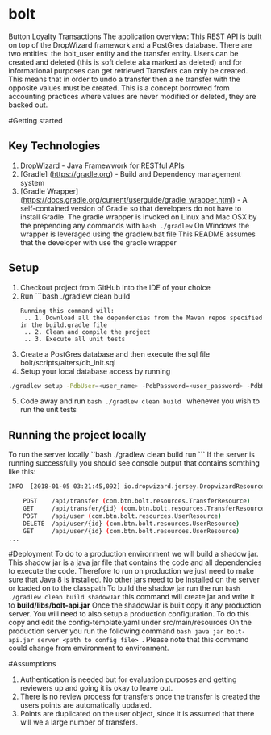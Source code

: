 # bolt
Button Loyalty Transactions
The application overview:
This REST API is built on top of the DropWizard framework and a PostGres database.
There are two entities: the bolt_user entity and the transfer entity.
Users can be created and deleted (this is soft delete aka marked as deleted) and for informational purposes can get retrieved
Transfers can only be created. This means that in order to undo a transfer then a ne transfer with the opposite values must be created.
This is a concept borrowed from accounting practices where values are never modified or deleted, they are backed out.

#Getting started
## Key Technologies
1. [DropWizard](http://www.dropwizard.io/1.2.2/docs/) - Java Framewwork for RESTful APIs 
2. [Gradle] (https://gradle.org) - Build and Dependency management system
3. [Gradle Wrapper] (https://docs.gradle.org/current/userguide/gradle_wrapper.html) - A self-contained version of Gradle so that developers do not have to install Gradle.
    The gradle wrapper is invoked on Linux and Mac OSX by the prepending any commands with ``bash ./gradlew``
    On Windows the wrapper is leveraged using the gradlew.bat file
    This README assumes that the developer with use the gradle wrapper

## Setup
1. Checkout project from GitHub into the IDE of your choice
2. Run ```bash
    ./gradlew clean build
   ```
   Running this command will:
    .. 1. Download all the dependencies from the Maven repos specified in the build.gradle file
    .. 2. Clean and compile the project
    .. 3. Execute all unit tests
3. Create a PostGres database and then execute the sql file bolt/scripts/alters/db_init.sql    
4. Setup your local database access by running
 ```bash
 ./gradlew setup -PdbUser=<user_name> -PdbPassword=<user_password> -PdbHost=<database_host>:<database_port> -PdbName=<database_name>
 ```    
5. Code away and run ```bash ./gradlew clean build ``` whenever you wish to run the unit tests

## Running the project locally
To run the server locally ``bash
           ./gradlew clean build run
          ```
If the server is running successfully you should see console output that contains somthing like this:
```bash
INFO  [2018-01-05 03:21:45,092] io.dropwizard.jersey.DropwizardResourceConfig: The following paths were found for the configured resources:

    POST    /api/transfer (com.btn.bolt.resources.TransferResource)
    GET     /api/transfer/{id} (com.btn.bolt.resources.TransferResource)
    POST    /api/user (com.btn.bolt.resources.UserResource)
    DELETE  /api/user/{id} (com.btn.bolt.resources.UserResource)
    GET     /api/user/{id} (com.btn.bolt.resources.UserResource)
...
```

#Deployment
To do to a production environment we will build a shadow jar. This shadow jar is a java jar file that contains the code and all dependencies to execute the code.
Therefore to run on production we just need to make sure that Java 8 is installed. No other jars need to be installed on the server or loaded on to the classpath
To build the shadow jar run the run ```bash ./gradlew clean build shadowJar``` this command will create jar and write it to **build/libs/bolt-api.jar**
Once the shadowJar is built copy it any production server.
You will need to also setup a production configuration. To do this copy and edit the config-template.yaml under src/main/resources
On the production server you run the following command ```bash java jar bolt-api.jar server <path to config file> ```. Please note that this command could change
from environment to environment.  


#Assumptions
1. Authentication is needed but for evaluation purposes and getting reviewers up and going it is okay to leave out.
2. There is no review process for transfers once the transfer is created the users points are automatically updated.
3. Points are duplicated on the user object, since it is assumed that there will we a large number of transfers.
